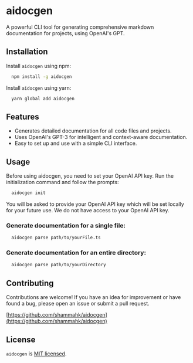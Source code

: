 # aidocgen

A powerful CLI tool for generating comprehensive markdown documentation for projects, using OpenAI's GPT.

## Installation

Install `aidocgen` using npm:

```bash
  npm install -g aidocgen
```

Install `aidocgen` using yarn:

```bash
  yarn global add aidocgen
```

## Features

- Generates detailed documentation for all code files and projects.
- Uses OpenAI's GPT-3 for intelligent and context-aware documentation.
- Easy to set up and use with a simple CLI interface.

## Usage

Before using aidocgen, you need to set your OpenAI API key. Run the initialization command and follow the prompts:

```bash
  aidocgen init
```

You will be asked to provide your OpenAI API key which will be set locally for your future use. We do not have access to your OpenAI API key.

### Generate documentation for a single file:

```bash
  aidocgen parse path/to/yourFile.ts
```

### Generate documentation for an entire directory:

```bash
  aidocgen parse path/to/yourDirectory
```

## Contributing

Contributions are welcome! If you have an idea for improvement or have found a bug, please open an issue or submit a pull request.

[https://github.com/shammahk/aidocgen](https://github.com/shammahk/aidocgen)

## License

`aidocgen` is [MIT licensed](https://github.com/shammahk/aidocgen/blob/main/LICENSE).
